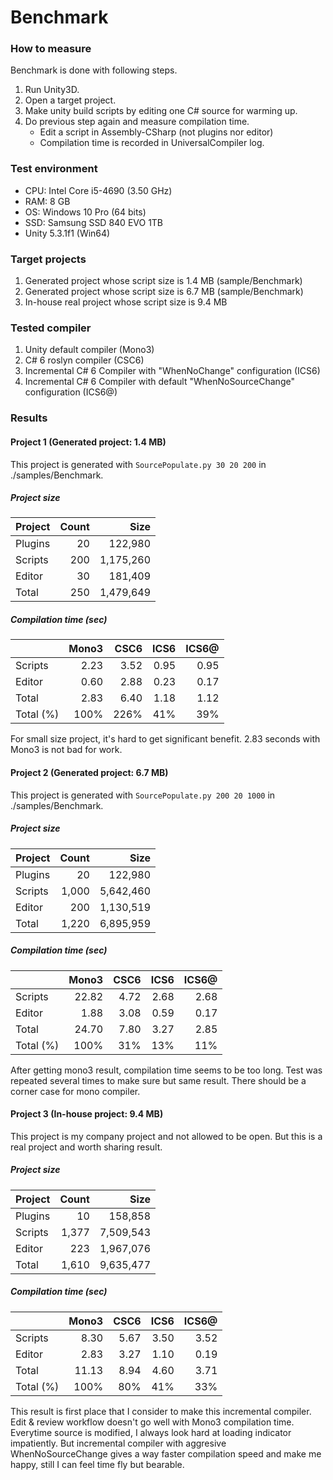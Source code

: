 # Benchmark

### How to measure

Benchmark is done with following steps.
 1. Run Unity3D.
 1. Open a target project.
 1. Make unity build scripts by editing one C# source for warming up.
 1. Do previous step again and measure compilation time.
    - Edit a script in Assembly-CSharp (not plugins nor editor)
    - Compilation time is recorded in UniversalCompiler log.

### Test environment

- CPU: Intel Core i5-4690 (3.50 GHz)
- RAM: 8 GB
- OS: Windows 10 Pro (64 bits)
- SSD: Samsung SSD 840 EVO 1TB
- Unity 5.3.1f1 (Win64)

### Target projects

 1. Generated project whose script size is 1.4 MB (sample/Benchmark)
 1. Generated project whose script size is 6.7 MB (sample/Benchmark)
 1. In-house real project whose script size is 9.4 MB

### Tested compiler

 1. Unity default compiler (Mono3)
 1. C# 6 roslyn compiler (CSC6)
 1. Incremental C# 6 Compiler with "WhenNoChange" configuration (ICS6)
 1. Incremental C# 6 Compiler with default "WhenNoSourceChange" configuration (ICS6@)

### Results

#### Project 1 (Generated project: 1.4 MB)

This project is generated with `SourcePopulate.py 30 20 200` in ./samples/Benchmark.

##### Project size

| Project  | Count | Size      |
| :------- | ----: | --------: |
| Plugins  |    20 |   122,980 |
| Scripts  |   200 | 1,175,260 |
| Editor   |    30 |   181,409 |
| Total    |   250 | 1,479,649 |

##### Compilation time (sec)

|           | Mono3 | CSC6  | ICS6  | ICS6@ |
| :-------- | ----: | ----: | ----: | ----: |
| Scripts   |  2.23 |  3.52 |  0.95 |  0.95 |
| Editor    |  0.60 |  2.88 |  0.23 |  0.17 |
| Total     |  2.83 |  6.40 |  1.18 |  1.12 |
| Total (%) |  100% |  226% |   41% |   39% |

For small size project, it's hard to get significant benefit.
2.83 seconds with Mono3 is not bad for work.

#### Project 2 (Generated project: 6.7 MB)

This project is generated with `SourcePopulate.py 200 20 1000` in ./samples/Benchmark.

##### Project size

| Project  | Count | Size      |
| :------- | ----: | --------: |
| Plugins  |    20 |   122,980 |
| Scripts  | 1,000 | 5,642,460 |
| Editor   |   200 | 1,130,519 |
| Total    | 1,220 | 6,895,959 |

##### Compilation time (sec)

|           | Mono3 | CSC6  | ICS6  | ICS6@ |
| :-------- | ----: | ----: | ----: | ----: |
| Scripts   | 22.82 |  4.72 |  2.68 |  2.68 |
| Editor    |  1.88 |  3.08 |  0.59 |  0.17 |
| Total     | 24.70 |  7.80 |  3.27 |  2.85 |
| Total (%) |  100% |   31% |   13% |   11% |

After getting mono3 result, compilation time seems to be too long.
Test was repeated several times to make sure but same result.
There should be a corner case for mono compiler.

#### Project 3 (In-house project: 9.4 MB)

This project is my company project and not allowed to be open.
But this is a real project and worth sharing result.

##### Project size

| Project  | Count | Size      |
| :------- | ----: | --------: |
| Plugins  |    10 |   158,858 |
| Scripts  | 1,377 | 7,509,543 |
| Editor   |   223 | 1,967,076 |
| Total    | 1,610 | 9,635,477 |

##### Compilation time (sec)

|           | Mono3 | CSC6  | ICS6  | ICS6@ |
| :-------- | ----: | ----: | ----: | ----: |
| Scripts   |  8.30 |  5.67 |  3.50 |  3.52 |
| Editor    |  2.83 |  3.27 |  1.10 |  0.19 |
| Total     | 11.13 |  8.94 |  4.60 |  3.71 |
| Total (%) |  100% |   80% |   41% |   33% |

This result is first place that I consider to make this incremental compiler.
Edit & review workflow doesn't go well with Mono3 compilation time.
Everytime source is modified, I always look hard at loading indicator impatiently.
But incremental compiler with aggresive WhenNoSourceChange gives a way faster compilation
speed and make me happy, still I can feel time fly but bearable.

